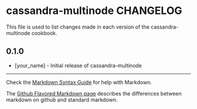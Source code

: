 cassandra-multinode CHANGELOG
=============================

This file is used to list changes made in each version of the cassandra-multinode cookbook.

0.1.0
-----
- [your_name] - Initial release of cassandra-multinode

- - -
Check the [Markdown Syntax Guide](http://daringfireball.net/projects/markdown/syntax) for help with Markdown.

The [Github Flavored Markdown page](http://github.github.com/github-flavored-markdown/) describes the differences between markdown on github and standard markdown.
